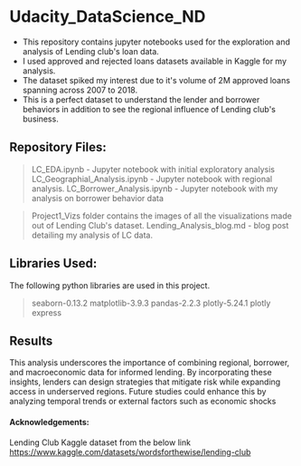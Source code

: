 # Udacity_DataScience_ND

- This repository contains jupyter notebooks used for the exploration and analysis of Lending club's loan data. 
- I used approved and rejected loans datasets available in Kaggle for my analysis. 
- The dataset spiked my interest due to it's volume of 2M approved loans spanning across 2007 to 2018. 
- This is a perfect dataset to understand the lender and borrower behaviors in addition to see the regional influence of Lending club's business.
  
## Repository Files:
>LC_EDA.ipynb - Jupyter notebook with initial exploratory analysis
LC_Geographial_Analysis.ipynb - Jupyter notebook with regional analysis.
LC_Borrower_Analysis.ipynb - Jupyter notebook with my analysis on borrower behavior data

>Project1_Vizs folder contains the images of all the visualizations made out of Lending Club's dataset.
Lending_Analysis_blog.md - blog post detailing my analysis of LC data.

## Libraries Used:

The following python libraries are used in this project.
>seaborn-0.13.2
matplotlib-3.9.3
pandas-2.2.3
plotly-5.24.1
plotly express


## Results

This analysis underscores the importance of combining regional, borrower, and macroeconomic data for informed lending. By incorporating these insights, lenders can design strategies that mitigate risk while expanding access in underserved regions. Future studies could enhance this by analyzing temporal trends or external factors such as economic shocks

#### Acknowledgements:
Lending Club Kaggle dataset from the below link 
https://www.kaggle.com/datasets/wordsforthewise/lending-club
